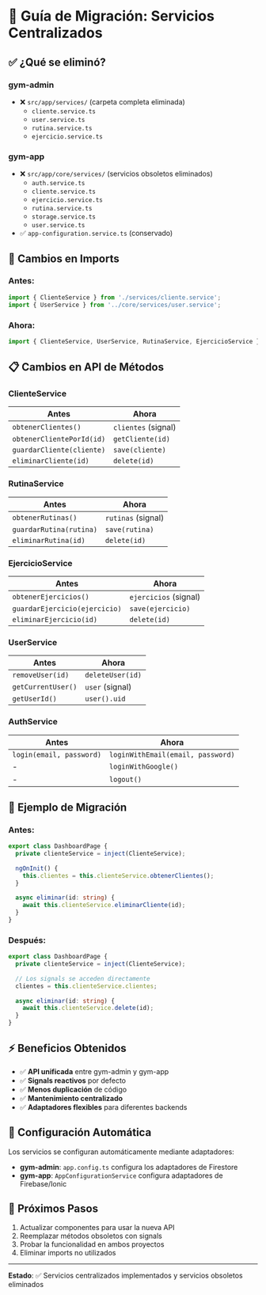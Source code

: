 # 🔄 Guía de Migración: Servicios Centralizados

## ✅ **¿Qué se eliminó?**

### **gym-admin**
- ❌ `src/app/services/` (carpeta completa eliminada)
  - `cliente.service.ts`
  - `user.service.ts`
  - `rutina.service.ts`
  - `ejercicio.service.ts`

### **gym-app**
- ❌ `src/app/core/services/` (servicios obsoletos eliminados)
  - `auth.service.ts`
  - `cliente.service.ts`
  - `ejercicio.service.ts`
  - `rutina.service.ts`
  - `storage.service.ts`
  - `user.service.ts`
- ✅ `app-configuration.service.ts` (conservado)

## 🔧 **Cambios en Imports**

### **Antes:**
```typescript
import { ClienteService } from './services/cliente.service';
import { UserService } from '../core/services/user.service';
```

### **Ahora:**
```typescript
import { ClienteService, UserService, RutinaService, EjercicioService } from 'gym-library';
```

## 📋 **Cambios en API de Métodos**

### **ClienteService**
| Antes | Ahora |
|-------|-------|
| `obtenerClientes()` | `clientes` (signal) |
| `obtenerClientePorId(id)` | `getCliente(id)` |
| `guardarCliente(cliente)` | `save(cliente)` |
| `eliminarCliente(id)` | `delete(id)` |

### **RutinaService**
| Antes | Ahora |
|-------|-------|
| `obtenerRutinas()` | `rutinas` (signal) |
| `guardarRutina(rutina)` | `save(rutina)` |
| `eliminarRutina(id)` | `delete(id)` |

### **EjercicioService**
| Antes | Ahora |
|-------|-------|
| `obtenerEjercicios()` | `ejercicios` (signal) |
| `guardarEjercicio(ejercicio)` | `save(ejercicio)` |
| `eliminarEjercicio(id)` | `delete(id)` |

### **UserService**
| Antes | Ahora |
|-------|-------|
| `removeUser(id)` | `deleteUser(id)` |
| `getCurrentUser()` | `user` (signal) |
| `getUserId()` | `user().uid` |

### **AuthService**
| Antes | Ahora |
|-------|-------|
| `login(email, password)` | `loginWithEmail(email, password)` |
| - | `loginWithGoogle()` |
| - | `logout()` |

## 🚀 **Ejemplo de Migración**

### **Antes:**
```typescript
export class DashboardPage {
  private clienteService = inject(ClienteService);
  
  ngOnInit() {
    this.clientes = this.clienteService.obtenerClientes();
  }
  
  async eliminar(id: string) {
    await this.clienteService.eliminarCliente(id);
  }
}
```

### **Después:**
```typescript
export class DashboardPage {
  private clienteService = inject(ClienteService);
  
  // Los signals se acceden directamente
  clientes = this.clienteService.clientes;
  
  async eliminar(id: string) {
    await this.clienteService.delete(id);
  }
}
```

## ⚡ **Beneficios Obtenidos**

- ✅ **API unificada** entre gym-admin y gym-app
- ✅ **Signals reactivos** por defecto
- ✅ **Menos duplicación** de código
- ✅ **Mantenimiento centralizado**
- ✅ **Adaptadores flexibles** para diferentes backends

## 🔧 **Configuración Automática**

Los servicios se configuran automáticamente mediante adaptadores:

- **gym-admin**: `app.config.ts` configura los adaptadores de Firestore
- **gym-app**: `AppConfigurationService` configura adaptadores de Firebase/Ionic

## 📝 **Próximos Pasos**

1. Actualizar componentes para usar la nueva API
2. Reemplazar métodos obsoletos con signals
3. Probar la funcionalidad en ambos proyectos
4. Eliminar imports no utilizados

---
**Estado**: ✅ Servicios centralizados implementados y servicios obsoletos eliminados